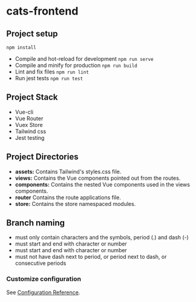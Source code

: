 # cats-frontend

## Project setup
```
npm install
```

- Compile and hot-reload for development `npm run serve`
- Compile and minify for production `npm run build`
- Lint and fix files `npm run lint`
- Run jest tests `npm run test`

## Project Stack
- Vue-cli
- Vue Router
- Vuex Store
- Tailwind css
- Jest testing 

## Project Directories
- **assets:** Contains Tailwind's styles.css file.
- **views:** Contains the Vue components pointed out from the routes.
- **components:** Contains the nested Vue components used in the views components.
- **router** Contains the route applications file.
- **store:** Contains the store namespaced modules.

## Branch naming
- must only contain characters and the symbols, period (.) and dash (-)
- must start and end with character or number
- must start and end with character or number
- must not have dash next to period, or period next to dash, or consecutive periods

### Customize configuration
See [Configuration Reference](https://cli.vuejs.org/config/).
